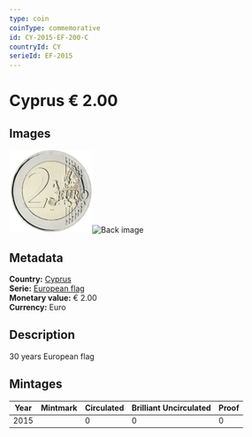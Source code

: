 ```yaml
---
type: coin
coinType: commemorative
id: CY-2015-EF-200-C
countryId: CY
serieId: EF-2015
---
```


# Cyprus € 2.00

## Images

<img src="../../Images/common-2007-200.png" height="150" alt="Front image"><img src="Images/CY-2015-200-000.png" height="150" alt="Back image">

## Metadata

**Country:** [Cyprus](../../Countries/Cyprus/index.md)\
**Serie:** [European flag](index.md)\
**Monetary value:** € 2.00\
**Currency:** Euro

## Description
30 years European flag

## Mintages

| Year | Mintmark | Circulated | Brilliant Uncirculated | Proof |
| ---- | -------- | ---------- | ---------------------- | ----- |
| 2015 |  | 0| 0 | 0 |
